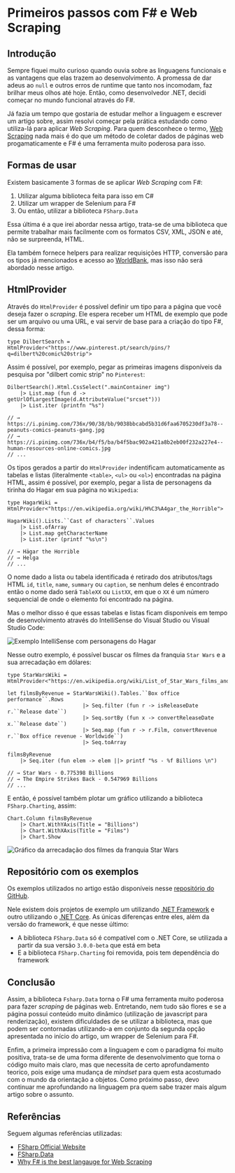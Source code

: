 # Primeiros passos com F# e Web Scraping

## Introdução

Sempre fiquei muito curioso quando ouvia sobre as linguagens funcionais e as vantagens que elas trazem ao desenvolvimento. A promessa de dar adeus ao `null` e outros erros de runtime que tanto nos incomodam, faz brilhar meus olhos até hoje. Então, como desenvolvedor .NET, decidi começar no mundo funcional através do F#.

Já fazia um tempo que gostaria de estudar melhor a linguagem e escrever um artigo sobre, assim resolvi começar pela prática estudando como utiliza-lá para aplicar _Web Scraping_. Para quem desconhece o termo, [Web Scraping](https://en.wikipedia.org/wiki/Web_scraping) nada mais é do que um método de coletar dados de páginas web progamaticamente e F# é uma ferramenta muito poderosa para isso.

## Formas de usar

Existem basicamente 3 formas de se aplicar _Web Scraping_ com F#:

1. Utilizar alguma biblioteca feita para isso em C#
2. Utilizar um wrapper de Selenium para F#
3. Ou então, utilizar a biblioteca `FSharp.Data`

Essa última é a que irei abordar nessa artigo, trata-se de uma biblioteca que permite trabalhar mais facilmente com os formatos CSV, XML, JSON e até, não se surpreenda, HTML.

Ela também fornece helpers para realizar requisições HTTP, conversão para os tipos já mencionados e acesso ao [WorldBank](http://www.worldbank.org/), mas isso não será abordado nesse artigo.

## HtmlProvider

Através do `HtmlProvider` é possível definir um tipo para a página que você deseja fazer o _scraping_. Ele espera receber um HTML de exemplo que pode ser um arquivo ou uma URL, e vai servir de base para a criação do tipo F#, dessa forma:

``` f#
type DilbertSearch = HtmlProvider<"https://www.pinterest.pt/search/pins/?q=dilbert%20comic%20strip">
```

Assim é possível, por exemplo, pegar as primeiras imagens disponíveis da pesquisa por "dilbert comic strip" no `Pinterest`:

``` f#
DilbertSearch().Html.CssSelect(".mainContainer img")
    |> List.map (fun d -> getUrlOfLargestImage(d.AttributeValue("srcset")))
    |> List.iter (printfn "%s")

// → https://i.pinimg.com/736x/90/38/bb/9038bbcabd5b31d6faa6705230df3a78--peanuts-comics-peanuts-gang.jpg
// → https://i.pinimg.com/736x/b4/f5/ba/b4f5bac902a421a8b2eb00f232a227e4--human-resources-online-comics.jpg
// ...
```

Os tipos gerados a partir do `HtmlProvider` indentificam automaticamente as tabelas e listas (literalmente `<table>`, `<ul>` ou `<ol>`) encontradas na página HTML, assim é possível, por exemplo, pegar a lista de personagens da tirinha do Hagar em sua página no `Wikipedia`:

``` f#
type HagarWiki = HtmlProvider<"https://en.wikipedia.org/wiki/H%C3%A4gar_the_Horrible">

HagarWiki().Lists.``Cast of characters``.Values
    |> List.ofArray
    |> List.map getCharacterName
    |> List.iter (printf "%s\n")

// → Hägar the Horrible
// → Helga
// ...
```

O nome dado a lista ou tabela identificada é retirado dos atributos/tags HTML `id`, `title`, `name`, `summary` ou `caption`, se nenhum deles é encontrado então o nome dado será `TableXX` ou `ListXX`, em que o `XX` é um número sequencial de onde o elemento foi encontrado na página.

Mas o melhor disso é que essas tabelas e listas ficam disponíveis em tempo de desenvolvimento através do IntelliSense do Visual Studio ou Visual Studio Code:

![Exemplo IntelliSense com personagens do Hagar](https://user-images.githubusercontent.com/16840260/40587521-62d056f2-61a6-11e8-990b-53301248b71f.gif "Exemplo IntelliSense com personagens do Hagar")

Nesse outro exemplo, é possível buscar os filmes da franquia `Star Wars` e a sua arrecadação em dólares:

``` f#
type StarWarsWiki = HtmlProvider<"https://en.wikipedia.org/wiki/List_of_Star_Wars_films_and_television_series">

let filmsByRevenue = StarWarsWiki().Tables.``Box office performance``.Rows
                        |> Seq.filter (fun r -> isReleaseDate r.``Release date``)
                        |> Seq.sortBy (fun x -> convertReleaseDate x.``Release date``)
                        |> Seq.map (fun r -> r.Film, convertRevenue r.``Box office revenue - Worldwide``)
                        |> Seq.toArray

filmsByRevenue
    |> Seq.iter (fun elem -> elem ||> printf "%s - %f Billions \n")

// → Star Wars - 0.775398 Billions
// → The Empire Strikes Back - 0.547969 Billions
// ...
```

E então, é possível também plotar um gráfico utilizando a biblioteca `FSharp.Charting`, assim:

``` f#
Chart.Column filmsByRevenue
    |> Chart.WithYAxis(Title = "Billions")
    |> Chart.WithXAxis(Title = "Films")
    |> Chart.Show
```

![Gráfico da arrecadação dos filmes da franquia Star Wars](https://user-images.githubusercontent.com/16840260/40587523-6414d826-61a6-11e8-940e-d1f60f38c1f9.PNG "Exemplo de arrecadações")

## Repositório com os exemplos

Os exemplos utilizados no artigo estão disponíveis nesse [repositório do GitHub](https://github.com/cassiofariasmachado/webscraping-with-fsharp).

Nele existem dois projetos de exemplo um utilizando [.NET Framework](https://github.com/cassiofariasmachado/webscraping-with-fsharp/tree/master/src/samples) e outro utilizando o [.NET Core](https://github.com/cassiofariasmachado/webscraping-with-fsharp/tree/master/src/samples-core). As únicas diferenças entre eles, além da versão do framework, é que nesse último:

* A biblioteca `FSharp.Data` só é compatível com o .NET Core, se utilizada a partir da sua versão `3.0.0-beta` que está em beta
* E a biblioteca `FSharp.Charting` foi removida, pois tem dependência do framework

## Conclusão

Assim, a biblioteca `Fsharp.Data` torna o F# uma ferramenta muito poderosa para fazer _scraping_ de páginas web. Entretando, nem tudo são flores e se a página possui conteúdo muito dinâmico (utilização de javascript para renderização), existem dificuldades de se utilizar a biblioteca, mas que podem ser contornadas utilizando-a em conjunto da segunda opção apresentada no início do artigo, um wrapper de Selenium para F#.

Enfim, a primeira impressão com a linguagem e com o paradigma foi muito positiva, trata-se de uma forma diferente de desenvolvimento que torna o código muito mais claro, mas que necessita de certo aprofundamento teorico, pois exige uma mudança de _mindset_ para quem esta acostumado com o mundo da orientação a objetos. Como próximo passo, devo continuar me aprofundando na linguagem pra quem sabe trazer mais algum artigo sobre o assunto.

## Referências

Seguem algumas referências utilizadas:

* [FSharp Official Website](https://fsharp.org/)
* [FSharp.Data](http://fsharp.github.io/FSharp.Data/index.html)
* [Why F# is the best langauge for Web Scraping](https://biarity.gitlab.io/2016/11/23/why-f-is-the-best-langauge-for-web-scraping/)